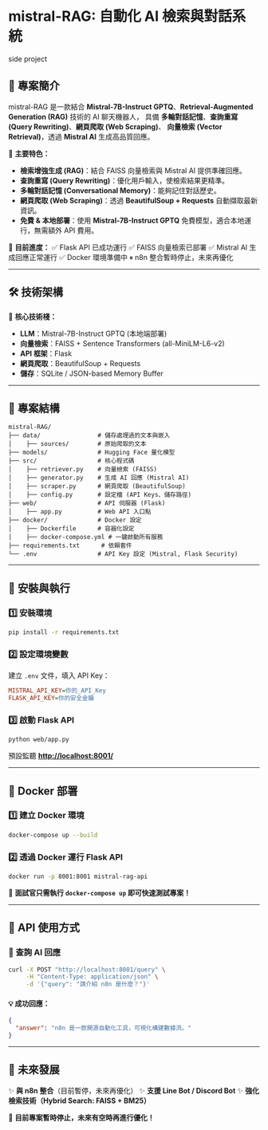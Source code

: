 # mistral-RAG: 自動化 AI 檢索與對話系統

side project

## 📌 專案簡介

mistral-RAG 是一款結合 **Mistral-7B-Instruct GPTQ**、**Retrieval-Augmented Generation (RAG)** 技術的 AI 聊天機器人，
具備 **多輪對話記憶**、**查詢重寫 (Query Rewriting)**、**網頁爬取 (Web Scraping)**、
**向量檢索 (Vector Retrieval)**，透過 **Mistral AI** 生成高品質回應。

🚀 **主要特色：**

- **檢索增強生成 (RAG)**：結合 FAISS 向量檢索與 Mistral AI 提供準確回應。
- **查詢重寫 (Query Rewriting)**：優化用戶輸入，使檢索結果更精準。
- **多輪對話記憶 (Conversational Memory)**：能夠記住對話歷史。
- **網頁爬取 (Web Scraping)**：透過 **BeautifulSoup + Requests** 自動擷取最新資訊。
- **免費 & 本地部署**：使用 **Mistral-7B-Instruct GPTQ** 免費模型，適合本地運行，無需額外 API 費用。

📌 **目前進度：**
✅ Flask API 已成功運行
✅ FAISS 向量檢索已部署
✅ Mistral AI 生成回應正常運行
✅ Docker 環境準備中
⏸ n8n 整合暫時停止，未來再優化

---

## **🛠️ 技術架構**

🔹 **核心技術棧：**

- **LLM**：Mistral-7B-Instruct GPTQ (本地端部署)
- **向量檢索**：FAISS + Sentence Transformers (all-MiniLM-L6-v2)
- **API 框架**：Flask
- **網頁爬取**：BeautifulSoup + Requests
- **儲存**：SQLite / JSON-based Memory Buffer

---

## **📂 專案結構**

```plaintext
mistral-RAG/
├── data/                # 儲存處理過的文本與嵌入
│    ├── sources/        # 原始爬取的文本
├── models/              # Hugging Face 量化模型
├── src/                 # 核心程式碼
│    ├── retriever.py    # 向量檢索 (FAISS)
│    ├── generator.py    # 生成 AI 回應 (Mistral AI)
│    ├── scraper.py      # 網頁爬取 (BeautifulSoup)
│    ├── config.py       # 設定檔 (API Keys、儲存路徑)
├── web/                 # API 伺服器 (Flask)
│    ├── app.py          # Web API 入口點
├── docker/              # Docker 設定
│    ├── Dockerfile      # 容器化設定
│    ├── docker-compose.yml # 一鍵啟動所有服務
├── requirements.txt      # 依賴套件
└── .env                 # API Key 設定 (Mistral, Flask Security)
```

---

## **🚀 安裝與執行**

### **1️⃣ 安裝環境**
```bash
pip install -r requirements.txt
```

### **2️⃣ 設定環境變數**
建立 `.env` 文件，填入 API Key：
```ini
MISTRAL_API_KEY=你的_API_Key
FLASK_API_KEY=你的安全金鑰
```

### **3️⃣ 啟動 Flask API**
```bash
python web/app.py
```
預設監聽 **[http://localhost:8001/](http://localhost:8001)**

---

## **📌 Docker 部署**

### **1️⃣ 建立 Docker 環境**
```bash
docker-compose up --build
```

### **2️⃣ 透過 Docker 運行 Flask API**
```bash
docker run -p 8001:8001 mistral-rag-api
```

📌 **面試官只需執行 `docker-compose up` 即可快速測試專案！**

---

## **📌 API 使用方式**

### **🔹 查詢 AI 回應**
```bash
curl -X POST "http://localhost:8001/query" \
     -H "Content-Type: application/json" \
     -d '{"query": "請介紹 n8n 是什麼？"}'
```

#### **💡 成功回應：**
```json
{
  "answer": "n8n 是一款開源自動化工具，可視化構建數據流。"
}
```

---

## **📌 未來發展**
✨ **與 n8n 整合**（目前暫停，未來再優化）
✨ **支援 Line Bot / Discord Bot**
✨ **強化檢索技術（Hybrid Search: FAISS + BM25）**

📌 **目前專案暫時停止，未來有空時再進行優化！**

